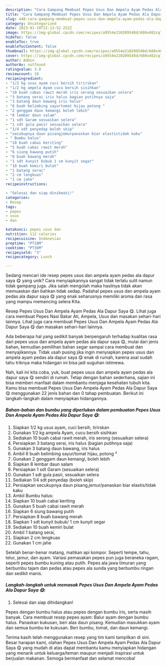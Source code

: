```yaml
---
description: "Cara Gampang Membuat Pepes Usus Dan Ampela Ayam Pedas Ala Dapur Saya 😋 yang Bisa Manjain Lidah"
title: "Cara Gampang Membuat Pepes Usus Dan Ampela Ayam Pedas Ala Dapur Saya 😋 yang Bisa Manjain Lidah"
slug: 448-cara-gampang-membuat-pepes-usus-dan-ampela-ayam-pedas-ala-dapur-saya-yang-bisa-manjain-lidah
category: Uncategorized
date: 2023-01-10T22:13:52.252Z
image: https://img-global.cpcdn.com/recipes/a9554e210209548d/680x482cq70/pepes-usus-dan-ampela-ayam-pedas-ala-dapur-saya-foto-resep-utama.jpg
hideToc: false
enableToc: true
enableTocContent: false
thumbnail: https://img-global.cpcdn.com/recipes/a9554e210209548d/680x482cq70/pepes-usus-dan-ampela-ayam-pedas-ala-dapur-saya-foto-resep-utama.jpg
cover: https://img-global.cpcdn.com/recipes/a9554e210209548d/680x482cq70/pepes-usus-dan-ampela-ayam-pedas-ala-dapur-saya-foto-resep-utama.jpg
author: Admin
authorAv: notfound
ratingvalue: 3.8
reviewcount: 18
recipeingredient:
- "1/2 kg usus ayam cuci bersih tirirskan"
- "1/2 kg ampela Ayam cucu bersih sisihkan"
- "10 buah cabai rawit merah iris serong sesuaikan selera"
- "3 batang serai iris halus bagian putihnya saja"
- "3 batang daun bawang iris halus"
- "6 buah belimbing sayurtomat hijau potong "
- "2 genggam daun kemangi boleh lebih"
- "8 lembar daun salam"
- "1 sdt Garam sesuaikan selera"
- "1 sdt gula pasir sesuaikan selera"
- "1/4 sdt penyedap boleh skip"
- "secukupnya daun pisangjemurpanaskan biar elastistidak kaku"
- " Bumbu halus"
- "10 buah cabai keriting"
- "5 buah cabai rawit merah"
- "6 siung bawang putih"
- "8 buah bawang merah"
- "1 sdt kunyit bubuk 1 cm kunyit segar"
- "10 buah kemiri bulat"
- "1 batang serai"
- "2 cm lengkuas"
- "1 cm jahe"
recipeinstructions:

- "Selesai dan siap dinikmati!"
categories:
- Resep
tags:
- pepes
- usus
- dan

katakunci: pepes usus dan 
nutrition: 112 calories
recipecuisine: Indonesian
preptime: "PT18M"
cooktime: "PT36M"
recipeyield: "3"
recipecategory: Lunch

---
```





Sedang mencari ide resep pepes usus dan ampela ayam pedas ala dapur saya 😋 yang unik? Cara menyiapkannya sangat tidak terlalu sulit namun tidak gampang juga. Jika salah mengolah maka hasilnya tidak akan memuaskan dan bahkan tidak sedap. Padahal pepes usus dan ampela ayam pedas ala dapur saya 😋 yang enak seharusnya memiliki aroma dan rasa yang mampu memancing selera Kita.





Resep Pepes Usus Dan Ampela Ayam Pedas Ala Dapur Saya 😋. Lihat juga cara membuat Pepes Nasi Bakar Ati, Ampela, Usus dan masakan sehari-hari lainnya. Lihat juga cara membuat Pepes Usus Dan Ampela Ayam Pedas Ala Dapur Saya 😋 dan masakan sehari-hari lainnya.

Ada beberapa hal yang sedikit banyak berpengaruh terhadap kualitas rasa dari pepes usus dan ampela ayam pedas ala dapur saya 😋, mulai dari jenis bahan, kemudian pemilihan bahan segar sampai cara membuat dan menyajikannya. Tidak usah pusing jika ingin menyiapkan pepes usus dan ampela ayam pedas ala dapur saya 😋 enak di rumah, karena asal sudah tahu triknya maka hidangan ini bisa jadi suguhan istimewa.






Nah, kali ini kita coba, yuk, buat pepes usus dan ampela ayam pedas ala dapur saya 😋 sendiri di rumah. Tetap dengan bahan sederhana, sajian ini bisa memberi manfaat dalam membantu menjaga kesehatan tubuh kita. Kamu bisa membuat Pepes Usus Dan Ampela Ayam Pedas Ala Dapur Saya 😋 menggunakan 22 jenis bahan dan 0 tahap pembuatan. Berikut ini langkah-langkah dalam menyiapkan hidangannya.

<!--inarticleads1-->

##### Bahan-bahan dan bumbu yang diperlukan dalam pembuatan Pepes Usus Dan Ampela Ayam Pedas Ala Dapur Saya 😋:

1. Siapkan 1/2 kg usus ayam, cuci bersih, tirirskan
1. Gunakan 1/2 kg ampela Ayam, cucu bersih sisihkan
1. Sediakan 10 buah cabai rawit merah, iris serong (sesuaikan selera)
1. Persiapkan 3 batang serai, iris halus (bagian putihnya saja)
1. Gunakan 3 batang daun bawang, iris halus
1. Ambil 6 buah belimbing sayur/tomat hijau, potong ²
1. Gunakan 2 genggam daun kemangi, boleh lebih
1. Siapkan 8 lembar daun salam
1. Persiapkan 1 sdt Garam (sesuaikan selera)
1. Gunakan 1 sdt gula pasir, sesuaikan selera
1. Sediakan 1/4 sdt penyedap (boleh skip)
1. Persiapkan secukupnya daun pisang,jemur/panaskan biar elastis/tidak kaku
1. Ambil  Bumbu halus:
1. Siapkan 10 buah cabai keriting
1. Gunakan 5 buah cabai rawit merah
1. Siapkan 6 siung bawang putih
1. Persiapkan 8 buah bawang merah
1. Siapkan 1 sdt kunyit bubuk/ 1 cm kunyit segar
1. Sediakan 10 buah kemiri bulat
1. Ambil 1 batang serai,
1. Siapkan 2 cm lengkuas
1. Gunakan 1 cm jahe


Setelah benar-benar matang, matikan api kompor. Seperti tempe, tahu, telur, jamur, dan ayam. Variasi pemasakan pepes pun juga beraneka ragam, seperti pepes bumbu kuning atau putih. Pepes ala jawa timuran yang berbumbu tajam dan pedas atau pepes ala sunda yang berbumbu ringan dan sedikit manis. 

<!--inarticleads2-->

##### Langkah-langkah untuk memasak Pepes Usus Dan Ampela Ayam Pedas Ala Dapur Saya 😋:


1. Selesai dan siap dihidangkan!

Pepes dengan bumbu halus atau pepes dengan bumbu iris, serta masih banyak. Cara membuat resep pepes ayam: Balur ayam dengan bumbu halus. Panaskan kukusan, beri alas daun pisang. Kemudian masukkan ayam dan semua bumbu ke kukusan. Beri bumbu, tomat, dan daun kemangi. 

Terima kasih telah menggunakan resep yang tim kami tampilkan di sini. Besar harapan kami, olahan Pepes Usus Dan Ampela Ayam Pedas Ala Dapur Saya 😋 yang mudah di atas dapat membantu kamu menyiapkan hidangan yang menarik untuk keluarga/teman maupun menjadi inspirasi untuk berjualan makanan. Semoga bermanfaat dan selamat mencoba!
